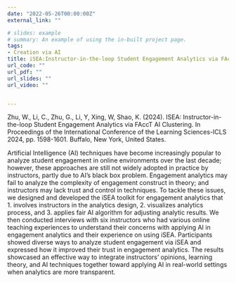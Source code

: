 ```yaml
---
date: "2022-05-26T00:00:00Z"
external_link: ""

# slides: example
# summary: An example of using the in-built project page.
tags:
- Creation via AI
title: iSEA:Instructor-in-the-loop Student Engagement Analytics via FAccT AI
url_code: ""
url_pdf: ""
url_slides: ""
url_video: ""


---
```

Zhu, W., Li, C., Zhu, G., Li, Y, Xing, W, Shao, K. (2024). ISEA: Instructor-in-the-loop Student Engagement Analytics via FAccT AI Clustering. In Proceedings of the International Conference of the Learning Sciences-ICLS 2024, pp. 1598-1601. Buffalo, New York, United States. 

Artificial Intelligence (AI) techniques have become increasingly popular to analyze student engagement in online environments over the last decade; however, these approaches are still not widely adopted in practice by instructors, partly due to AI’s black box problem. Engagement analytics may fail to analyze the complexity of engagement construct in theory; and instructors may lack trust and control in techniques. To tackle these issues, we designed and developed the iSEA toolkit for engagement analytics that 1. involves instructors in the analytics design, 2. visualizes analytics process, and 3. applies fair AI algorithm for adjusting analytic results. We then conducted interviews with six instructors who had various online teaching experiences to understand their concerns with applying AI in engagement analytics and their experience on using iSEA. Participants showed diverse ways to analyze student engagement via iSEA and expressed how it improved their trust in engagement analytics. The results showcased an effective way to integrate instructors’ opinions, learning theory, and AI techniques together toward applying AI in real-world settings when analytics are more transparent.